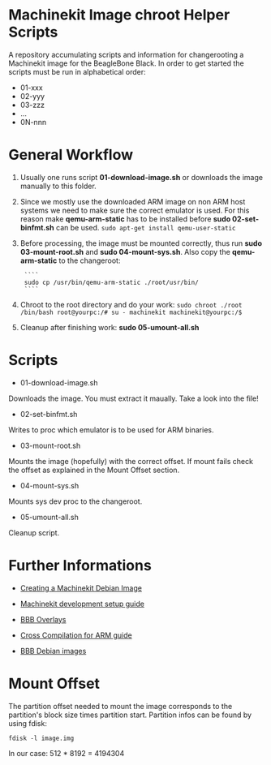 Machinekit Image chroot Helper Scripts
======================================
A repository accumulating scripts and information for changerooting a Machinekit image for the BeagleBone Black. 
In order to get started the scripts must be run in alphabetical order:

* 01-xxx
* 02-yyy
* 03-zzz
* ...
* 0N-nnn

General Workflow
================
1. Usually one runs script **01-download-image.sh** or downloads the image manually to this folder.

1. Since we mostly use the downloaded ARM image on non ARM host systems we need to make sure the correct emulator is used. 
For this reason make **qemu-arm-static** has to be installed before **sudo 02-set-binfmt.sh** can be used. 
        ````
        sudo apt-get install qemu-user-static
        ```` 

1. Before processing, the image must be mounted correctly, thus run **sudo 03-mount-root.sh** and **sudo 04-mount-sys.sh**. Also copy the **qemu-arm-static** to the changeroot:

        ````
        sudo cp /usr/bin/qemu-arm-static ./root/usr/bin/
        ````


1. Chroot to the root directory and do your work:
        ````
        sudo chroot ./root /bin/bash
        root@yourpc:/# su - machinekit
        machinekit@yourpc:/$ 
        ````

1. Cleanup after finishing work: **sudo 05-umount-all.sh**


Scripts
=======
* 01-download-image.sh

Downloads the image. You must extract it maually. Take a look into the file!

* 02-set-binfmt.sh

Writes to proc which emulator is to be used for ARM binaries.

* 03-mount-root.sh

Mounts the image (hopefully) with the correct offset. If mount fails check the offset as explained in the Mount Offset section.

* 04-mount-sys.sh

Mounts sys dev proc to the changeroot.

* 05-umount-all.sh

Cleanup script.


Further Informations
====================

* [Creating a Machinekit Debian Image](https://github.com/machinekoder/asciidoc-sandbox/wiki/Creating-a-Machinekit-Debian-Image)

* [Machinekit development setup guide](http://www.machinekit.io/docs/developing/machinekit-developing/#install-development-packages)

* [BBB Overlays](https://github.com/beagleboard/bb.org-overlays)

* [Cross Compilation for ARM guide](https://community.arm.com/iot/embedded/b/embedded-blog/posts/cross-compilation-for-arm)

* [BBB Debian images](http://elinux.org/Beagleboard:BeagleBoneBlack_Debian#BBW.2FBBB_.28All_Revs.29_Machinekit)


Mount Offset
============
The partition offset needed to mount the image corresponds to the partition's block size times partition start.
Partition infos can be found by using fdisk:

````
fdisk -l image.img
````
In our case: 512 * 8192 = 4194304


